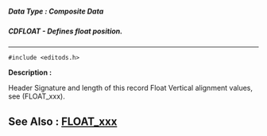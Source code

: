 ##### Data Type : Composite Data
##### CDFLOAT - Defines float position.
---
```
#include <editods.h>
```
**Description :**

Header Signature and length of this record
Float Vertical alignment values, see (FLOAT_xxx).


**See Also :**
[FLOAT_xxx](/reference/Symb/FLOAT_xxx)
---
